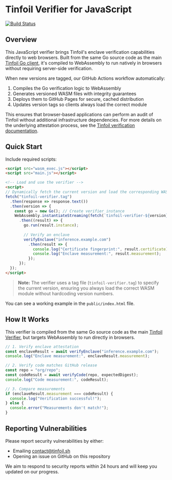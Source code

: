 # Tinfoil Verifier for JavaScript

[![Build Status](https://github.com/tinfoilanalytics/verifier-js/workflows/Build%20and%20Deploy/badge.svg)](https://github.com/tinfoilanalytics/verifier-js/actions)

## Overview

This JavaScript verifier brings Tinfoil's enclave verification capabilities directly to web browsers. Built from the same Go source code as the main [Tinfoil Go client](https://github.com/tinfoilsh/tinfoil-go), it's compiled to WebAssembly to run natively in browsers without requiring server-side verification.

When new versions are tagged, our GitHub Actions workflow automatically:
1. Compiles the Go verification logic to WebAssembly
2. Generates versioned WASM files with integrity guarantees
3. Deploys them to GitHub Pages for secure, cached distribution
4. Updates version tags so clients always load the correct module

This ensures that browser-based applications can perform an audit of Tinfoil without additional infrastructure dependencies. For more details on the underlying attestation process, see the [Tinfoil verification documentation](https://docs.tinfoil.sh/verification/comparison).

## Quick Start

Include required scripts:

```html
<script src="wasm_exec.js"></script>
<script src="main.js"></script>

<!-- Load and use the verifier -->
<script>
// Dynamically fetch the current version and load the corresponding WASM file
fetch("tinfoil-verifier.tag")
  .then(response => response.text())
  .then(version => {
    const go = new Go(); // Create verifier instance
    WebAssembly.instantiateStreaming(fetch(`tinfoil-verifier-${version}.wasm`), go.importObject)
      .then((result) => {
        go.run(result.instance);
        
        // Verify an enclave
        verifyEnclave("inference.example.com")
          .then(result => {
            console.log("Certificate fingerprint:", result.certificate);
            console.log("Enclave measurement:", result.measurement);
          });
      });
  });
</script>
```

> **Note:** The verifier uses a tag file (`tinfoil-verifier.tag`) to specify the current version, ensuring you always load the correct WASM module without hardcoding version numbers.

You can see a working example in the `public/index.html` file.

## How It Works

This verifier is compiled from the same Go source code as the main [Tinfoil Verifier](https://github.com/tinfoilsh/verifier), but targets WebAssembly to run directly in browsers. 

```javascript
// 1. Verify enclave attestation
const enclaveResult = await verifyEnclave("inference.example.com");
console.log("Enclave measurement:", enclaveResult.measurement);

// 2. Verify code matches GitHub release
const repo = "org/repo";
const codeResult = await verifyCode(repo, expectedDigest);
console.log("Code measurement:", codeResult);

// 3. Compare measurements
if (enclaveResult.measurement === codeResult) {
  console.log("Verification successful!");
} else {
  console.error("Measurements don't match!");
}
```


## Reporting Vulnerabilities

Please report security vulnerabilities by either:
- Emailing [contact@tinfoil.sh](mailto:contact@tinfoil.sh)
- Opening an issue on GitHub on this repository

We aim to respond to security reports within 24 hours and will keep you updated on our progress.
